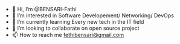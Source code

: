 - 👋 Hi, I’m @BENSARI-Fathi
- 👀 I’m interested in Software Developement/ Networking/ DevOps
- 🌱 I’m currently learning Every new tech in the IT field
- 💞️ I’m looking to collaborate on open source project
- 📫 How to reach me fethibensari@gmail.com

<!---
BENSARI-Fathi/BENSARI-Fathi is a ✨ special ✨ repository because its `README.md` (this file) appears on your GitHub profile.
You can click the Preview link to take a look at your changes.
--->
